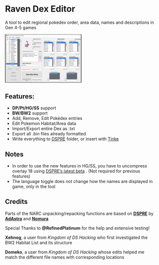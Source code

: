 # Raven Dex Editor

A tool to edit regional pokedex order, area data, names and descriptions in Gen 4-5 games

<img src="RDE1.3.png" width=50% height=50%>

## Features:
* <b>DP/Pt/HG/SS</b> support
* <b>BW/BW2</b> support
* Add, Remove, Edit Pokédex entries
* Edit Pokemon Habitat/Area data
* Import/Export entire Dex as .txt
* Export all .bin files already formatted
* Write everything to <a href=https://github.com/AdAstra-LD/DS-Pokemon-Rom-Editor>DSPRE</a> folder, or insert with [Tinke](https://github.com/pleonex/tinke)

## Notes
* In order to use the new features in HG/SS, you have to uncompress overlay 18 using [DSPRE’s latest beta](https://github.com/Mixone-FinallyHere/DS-Pokemon-Rom-Editor/releases/latest) . (Not required for previous features)
* The language toggle does not change how the names are displayed in game, only in the tool

## Credits
Parts of the NARC unpacking/repacking functions are based on <b><a href="https://github.com/AdAstra-LD/DS-Pokemon-Rom-Editor/blob/main/DS_Map/Narc.cs">DSPRE</a></b> by <b><a href="https://github.com/AdAstra-LD">AdAstra</a></b> and <b><a href="https://github.com/Nomura-RH">Nomura</a></b>

Special Thanks to <b>@RefinedPlatinum</b> for the help and extensive testing!

<b>Xehnog</b>, a user from <i>Kingdom of DS Hacking</i> who first investigated the BW2 Habitat List and its structure

<b>Domeko</b>, a user from <i>Kingdom of DS Hacking</i> whose edits helped me match the different file names with corresponding locations





